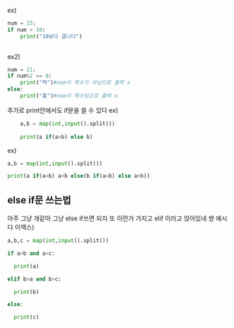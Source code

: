 ex)
```python
num = 15;
if num > 10:
	print("10보다 큽니다")
	
```
ex2)
```python
num = 11;
if num%2 == 0:
	print("짝")#num이 짝수가 아님으로 출력 x
else:
	print("홀")#num이 짝수임으로 출력 o
```

추가로 print안에서도 if문을 쓸 수 있다
ex)
```python
	a,b = map(int,input().split())
	
	print(a if(a>b) else b)
```

ex)
```python
a,b = map(int,input().split())

print(a if(a>b) a+b else(b if(a<b) else a+b))
```

## else if문 쓰는법

아주 그냥 개같아 그냥 else if쓰면 되지 또 이런거 가지고 elif 이러고 앉아있네 썅
예시다
이액스)
```python
a,b,c = map(int,input().split())

if a>b and a>c:

  print(a)

elif b>a and b>c:

  print(b)

else:

  print(c)
```